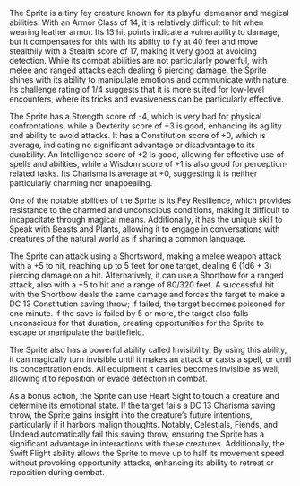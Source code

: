 The Sprite is a tiny fey creature known for its playful demeanor and magical abilities. With an Armor Class of 14, it is relatively difficult to hit when wearing leather armor. Its 13 hit points indicate a vulnerability to damage, but it compensates for this with its ability to fly at 40 feet and move stealthily with a Stealth score of 17, making it very good at avoiding detection. While its combat abilities are not particularly powerful, with melee and ranged attacks each dealing 6 piercing damage, the Sprite shines with its ability to manipulate emotions and communicate with nature. Its challenge rating of 1/4 suggests that it is more suited for low-level encounters, where its tricks and evasiveness can be particularly effective.

The Sprite has a Strength score of -4, which is very bad for physical confrontations, while a Dexterity score of +3 is good, enhancing its agility and ability to avoid attacks. It has a Constitution score of +0, which is average, indicating no significant advantage or disadvantage to its durability. An Intelligence score of +2 is good, allowing for effective use of spells and abilities, while a Wisdom score of +1 is also good for perception-related tasks. Its Charisma is average at +0, suggesting it is neither particularly charming nor unappealing.

One of the notable abilities of the Sprite is its Fey Resilience, which provides resistance to the charmed and unconscious conditions, making it difficult to incapacitate through magical means. Additionally, it has the unique skill to Speak with Beasts and Plants, allowing it to engage in conversations with creatures of the natural world as if sharing a common language.

The Sprite can attack using a Shortsword, making a melee weapon attack with a +5 to hit, reaching up to 5 feet for one target, dealing 6 (1d6 + 3) piercing damage on a hit. Alternatively, it can use a Shortbow for a ranged attack, also with a +5 to hit and a range of 80/320 feet. A successful hit with the Shortbow deals the same damage and forces the target to make a DC 13 Constitution saving throw; if failed, the target becomes poisoned for one minute. If the save is failed by 5 or more, the target also falls unconscious for that duration, creating opportunities for the Sprite to escape or manipulate the battlefield.

The Sprite also has a powerful ability called Invisibility. By using this ability, it can magically turn invisible until it makes an attack or casts a spell, or until its concentration ends. All equipment it carries becomes invisible as well, allowing it to reposition or evade detection in combat.

As a bonus action, the Sprite can use Heart Sight to touch a creature and determine its emotional state. If the target fails a DC 13 Charisma saving throw, the Sprite gains insight into the creature’s future intentions, particularly if it harbors malign thoughts. Notably, Celestials, Fiends, and Undead automatically fail this saving throw, ensuring the Sprite has a significant advantage in interactions with these creatures. Additionally, the Swift Flight ability allows the Sprite to move up to half its movement speed without provoking opportunity attacks, enhancing its ability to retreat or reposition during combat.